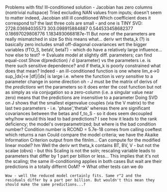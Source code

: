 Problems with fits!
	Ill-conditioned solution - Jacobian has zero columns (nontrivial nullspace)
		Tried excluding NAN values from inputs; doesn't seem to matter
		indeed, Jacobian still ill conditioned
		Which coefficient does it correspond to?
		the last three cols are small - and one is TINY
		SVD:
	          2728.03694035573
	          303.098915884887
	         0.544533458682377
	          0.18697029808776
	       1.1834930668187e-11
	    But none of the parameters are really mismatched in size
	    	So this means what... deriv wrt theta_k (?) is basically zero
	    	includes small off-diagonal covariances wrt the bigger variables (fTO_S, betaV, betaT) - which do have a relatively large influence... how else to test?
	    	-> Evaluate model at slightly diff. parameters; can find equal-cost 
	    		Show d(prediction) / d (parameter) vs the parameters i.e. is there such sensitive dependence? 
	    		and if theta_k is poorly constrained what does that mean?
	    	Indeed - an ill-conditioned function is one where 
		    	lim_e->0 sup_|dx|<e |df|/|dx|
		    	is large
		    	i.e. where the function is *very sensitive* to a parameter change in some direction
	    oh - J must be the matrix of derivs of the *predictions* wrt the parameters
	    	so it does enter the cost function but not as simply as via conjugation
	    	so a zero-column (i.e. a singular value near zero) means that the predictions are insensitive to a parameter
	    	Doing SVD on J shows that the smallest eigenvalue couples (via the V matrix) to the last two parameters - i.e. 'phase','thetak'
	    	whereas there are significant covariances between the betas and f_to_S - so it does seem decoupled
	    		why/how would this lead to bad predictions?
	    		I see how it leads to the rank deficiency; the model's overparametrized; but where is the bad condition number?
	    		Condition number is RCOND = 5.7e-18 
	    			comes from calling coeftest
	    			which returns a nan
		Could compare the model criteria;
			we have the Akaike Information Criterion output from the fitnlm...
				Can compute for the modified linear model? hm
			Well the deriv wrt theta_k contains BT, BV, V - but not the scalae (obvs) - but this 
		Scaling is not the soln; rescaling variable leads to parameters that differ by 1 part per billion or less... 
		This implies that it's not the scaling; the same ill-conditioning applies in both cases
		But wait are their predictions in a totally differnt OoM?
		-> What other tests can we do 

	Wow - well the reduced model certainly fits. Same r^2 and the residuals differ by a part per billion. But wouldn't this mean they should make the same predictions...?


